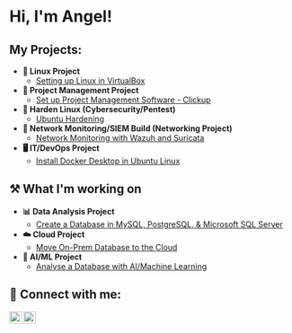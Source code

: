 <h1>Hi, I'm Angel!

<h2>My Projects:</h2>

- <b>🐧 Linux Project</b>
  - [Setting up Linux in VirtualBox](https://github.com/AngelMcArthur/Linux-Project)
- <b>📝 Project Management Project</b>
  - [Set up Project Management Software - Clickup](https://github.com/AngelMcArthur/ClickUp-Project-Management-Project)
- <b>🦾 Harden Linux (Cybersecurity/Pentest)</b>
  - [Ubuntu Hardening](https://github.com/AngelMcArthur/Linux-Hardening-Project)
- <b>🛜 Network Monitoring/SIEM Build (Networking Project)</b>
  - [Network Monitoring with Wazuh and Suricata](https://github.com/AngelMcArthur/LabURL)
- <b>🖥️ IT/DevOps Project</b>
  - [Install Docker Desktop in Ubuntu Linux](https://github.com/AngelMcArthur/LabURL)

<h2> ⚒️ What I'm working on</h2>

- <b>📊 Data Analysis Project</b>
  - [Create a Database in MySQL, PostgreSQL, & Microsoft SQL Server](https://github.com/AngelMcArthur/LabURL)
- <b>☁️ Cloud Project</b>
  - [Move On-Prem Database to the Cloud](https://github.com/AngelMcArthur/LabURL)
- <b>🤖 AI/ML Project</b>
  - [Analyse a Database with AI/Machine Learning](https://github.com/AngelMcArthur/LabURL)

<h2> 🤳 Connect with me:</h2>

[<img align="left" alt="JoshMadakor | Twitter" width="22px" src="https://cdn.jsdelivr.net/npm/simple-icons@v3/icons/twitter.svg" />][twitter]
[<img align="left" alt="JoshMadakor | LinkedIn" width="22px" src="https://cdn.jsdelivr.net/npm/simple-icons@v3/icons/linkedin.svg" />][linkedin]

[twitter]: https://twitter.com/McArthurAngel
[linkedin]: https://linkedin.com/in/angel-mcarthur-health

<!--
**AngelMcArthur/AngelMcArthur** is a ✨ _special_ ✨ repository because its `README.md` (this file) appears on your GitHub profile.
-->

